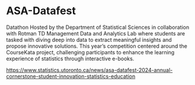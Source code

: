 # ASA-Datafest
Datathon Hosted by the Department of Statistical Sciences in collaboration with Rotman TD Management Data and Analytics Lab where students are tasked with diving deep into data to extract meaningful insights and propose innovative solutions. This year’s competition centered around the CourseKata project, challenging participants to enhance the learning experience of statistics through interactive e-books. 

https://www.statistics.utoronto.ca/news/asa-datafest-2024-annual-cornerstone-student-innovation-statistics-education
